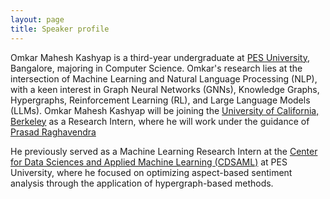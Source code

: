 ```yaml
---
layout: page
title: Speaker profile
---
```


Omkar Mahesh Kashyap is a third-year undergraduate at [PES University](https://pes.edu/), Bangalore, majoring in Computer Science. Omkar's research lies at the intersection of Machine Learning and Natural Language Processing (NLP), with a keen interest in Graph Neural Networks (GNNs), Knowledge Graphs, Hypergraphs, Reinforcement Learning (RL), and Large Language Models (LLMs). Omkar Mahesh Kashyap will be joining the [University of California, Berkeley](https://www.berkeley.edu/) as a Research Intern, where he will work under the guidance of [Prasad Raghavendra](https://people.eecs.berkeley.edu/~prasad/)

He previously served as a Machine Learning Research Intern at the [Center for Data Sciences and Applied Machine Learning (CDSAML)](https://research.pes.edu/center-for-data-sciences-and-applied-machine-learning/) at PES University, where he focused on optimizing aspect-based sentiment analysis through the application of hypergraph-based methods.

